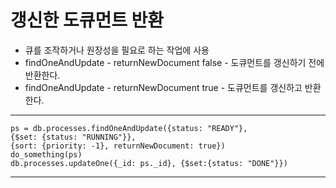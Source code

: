 # 갱신한 도큐먼트 반환

- 큐를 조작하거나 원장성을 필요로 하는 작업에 사용
- findOneAndUpdate - returnNewDocument false - 도큐먼트를 갱신하기 전에 반환한다.
- findOneAndUpdate - returnNewDocument true - 도큐먼트를 갱신하고 반환한다.
---
```
ps = db.processes.findOneAndUpdate({status: "READY"},
{$set: {status: "RUNNING"}},
{sort: {priority: -1}, returnNewDocument: true})
do_something(ps)
db.processes.updateOne({_id: ps._id}, {$set:{status: "DONE"}})
```
---